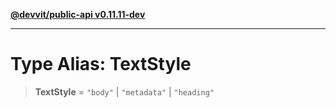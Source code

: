 [**@devvit/public-api v0.11.11-dev**](../../../../../../README.md)

---

# Type Alias: TextStyle

> **TextStyle** = `"body"` \| `"metadata"` \| `"heading"`
